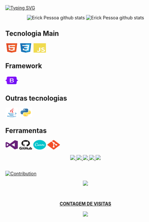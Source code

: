 
<!-- INFORMAÇÕES AUTOMATICAS-->
[![Typing SVG](https://readme-typing-svg.herokuapp.com/?color=808080&size=35&center=true&vCenter=true&width=1000&lines=Olá,+meu+nome+é+Erick+Pessoa;Tenho+27+anos;Moro+em+João+Pessoa,+PB;Formado+em+Análise+e+Desenvolvimento+de+Sistema;Bem+Vindo!!+:%29)](https://git.io/typing-svg)


<!-- INFORMAÇÕES DAS MINHAS SKILL(HABILIDADES)-->
<div align="center">  
  <img width="49%" height="195px" src="https://github-readme-stats.vercel.app/api?username=erick-pessoa&theme=radical&show_icons=true&icon_color=F8F8FF&text_color=F8F8FF" alt="Erick Pessoa github stats" /> 
  
<img width="41%" height="195px" src="https://github-readme-stats.vercel.app/api/top-langs/?username=erick-pessoa&layout=compact&show_icons=true&theme=radical" alt="Erick Pessoa github stats"/>
</div>


<!-- CONHECIMENTOS E SEUS NÍVEIS-->
## Tecnologia Main
<div align="left"> 
<img align="center" alt="Rafa-HTML" height="30" width="40" src="https://raw.githubusercontent.com/devicons/devicon/master/icons/html5/html5-original.svg">
<img align="center" alt="erick-pessoa" height="30" width="40" src="https://raw.githubusercontent.com/devicons/devicon/master/icons/css3/css3-original.svg">    
<img align="center" alt="erick-pessoa" height="30" width="40" src="https://raw.githubusercontent.com/devicons/devicon/master/icons/javascript/javascript-plain.svg">
</div>

## Framework
<div align="left"> 
<img align="center" alt="Rafa-HTML" height="30" width="40" src="https://raw.githubusercontent.com/devicons/devicon/master/icons/bootstrap/bootstrap-original.svg">
</div>

## Outras tecnologias
<div align="left"> 
<img align="center" alt="Rafa-HTML" height="30" width="40" src="https://raw.githubusercontent.com/devicons/devicon/master/icons/java/java-original.svg">
<img align="center" alt="Rafa-HTML" height="30" width="40" src="https://raw.githubusercontent.com/devicons/devicon/master/icons/python/python-original.svg">
</div>


## Ferramentas
<div align="left"> 
<img align="center" alt="E-visualstudio" height="30" width="40" src="https://raw.githubusercontent.com/devicons/devicon/master/icons/visualstudio/visualstudio-plain.svg">
<img align="center" alt="ERICK-github" height="30" width="40" src="https://raw.githubusercontent.com/devicons/devicon/master/icons/github/github-original-wordmark.svg">
<img align="center" alt="ERICK-canva" height="30" width="40" src="https://raw.githubusercontent.com/devicons/devicon/master/icons/canva/canva-original.svg">
<img align="center" alt="ERICK-git" height="30" width="40" src="https://raw.githubusercontent.com/devicons/devicon/master/icons/git/git-original.svg">
</div>

<br/>

<!-- REDES SOCIAIS-->
<div align="center">  
<a href="https://www.instagram.com/erickpessoapinto/" target="_blank"><img src="https://img.shields.io/badge/-Instagram-%23E4405F?style=for-the-badge&logo=instagram&logoColor=white"</a>
<a href="https://api.whatsapp.com/send?phone=5583998824820" target="_blank"><img src="https://img.shields.io/badge/-Whatsapp-34af23?style=for-the-badge&logo=Whatsapp&logoColor=white"</a>
<a href="https://discord.gg/3JpETVWP" target="_blank"><img src="https://img.shields.io/badge/-Discord-7289da?style=for-the-badge&logo=Discord&logoColor=white"</a> 
<a href="https://www.linkedin.com/in/erickpessoapinto/" target="_blank"><img src="https://img.shields.io/badge/-Linkedin-0e76a8?style=for-the-badge&logo=Linkedin&logoColor=white"</a>
<a href="mailto:erick.pessoa.2014@hotmail.com" target="_blank"><img src="https://img.shields.io/badge/-Gmail-000000?style=for-the-badge&logo=Gmail&logoColor=white"</a>
</div>

<br/>
  
<!-- GRÁFICO DOS COMMITS-->
![Contribution](https://activity-graph.herokuapp.com/graph?username=erick-pessoa&theme=gotham&hide_border=true&area=true)


<!-- TROFÉU-->
<p align="center">
  <img src="https://github-profile-trophy.vercel.app/?username=erick-pessoa&theme=dracula&row=2&no-bg=true&column=3&margin-w=15&margin-h=15" />
</p>

  
<!-- NÚMERO DE VISITAS--> 
<div align="center">
<br><p align="centre"><b>CONTAGEM DE VISITAS</b></p>  
<p align="center"><img align="center" src="https://profile-counter.glitch.me/{erick-pessoa}/count.svg" /></p> 
<br></div>  
